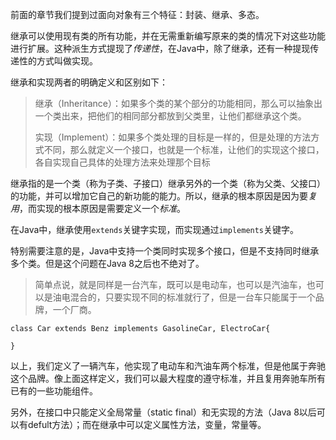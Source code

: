 前面的章节我们提到过面向对象有三个特征：封装、继承、多态。

继承可以使用现有类的所有功能，并在无需重新编写原来的类的情况下对这些功能进行扩展。这种派生方式提现了*传递性*，在Java中，除了继承，还有一种提现传递性的方式叫做实现。

继承和实现两者的明确定义和区别如下：

>继承（Inheritance）：如果多个类的某个部分的功能相同，那么可以抽象出一个类出来，把他们的相同部分都放到父类里，让他们都继承这个类。
>
>实现（Implement）：如果多个类处理的目标是一样的，但是处理的方法方式不同，那么就定义一个接口，也就是一个标准，让他们的实现这个接口，各自实现自己具体的处理方法来处理那个目标

继承指的是一个类（称为子类、子接口）继承另外的一个类（称为父类、父接口）的功能，并可以增加它自己的新功能的能力。所以，继承的根本原因是因为要*复用*，而实现的根本原因是需要定义一个*标准*。
 
在Java中，继承使用`extends`关键字实现，而实现通过`implements`关键字。
 
特别需要注意的是，Java中支持一个类同时实现多个接口，但是不支持同时继承多个类。但是这个问题在Java 8之后也不绝对了。

 
 >简单点说，就是同样是一台汽车，既可以是电动车，也可以是汽油车，也可以是油电混合的，只要实现不同的标准就行了，但是一台车只能属于一个品牌，一个厂商。
 
 ```
 class Car extends Benz implements GasolineCar, ElectroCar{
 
 }

```

以上，我们定义了一辆汽车，他实现了电动车和汽油车两个标准，但是他属于奔驰这个品牌。像上面这样定义，我们可以最大程度的遵守标准，并且复用奔驰车所有已有的一些功能组件。

另外，在接口中只能定义全局常量（static final）和无实现的方法（Java 8以后可以有defult方法）；而在继承中可以定义属性方法，变量，常量等。
